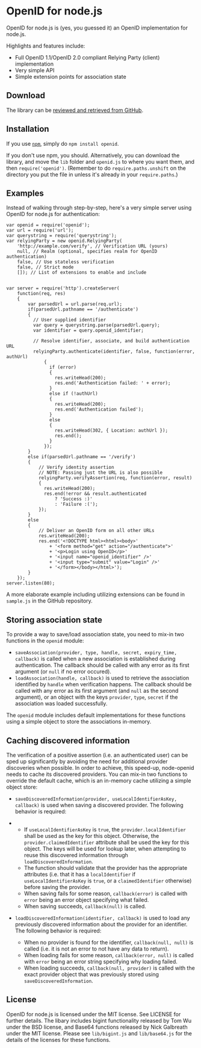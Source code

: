 # OpenID for node.js

OpenID for node.js is (yes, you guessed it) an OpenID implementation for node.js. 

Highlights and features include:

- Full OpenID 1.1/OpenID 2.0 compliant Relying Party (client) implementation
- Very simple API
- Simple extension points for association state

## Download

The library can be [reviewed and retrieved from GitHub](http://github.com/havard/node-openid).

## Installation

If you use [`npm`](http://npmjs.org), simply do `npm install openid`.

If you don't use npm, you should. Alternatively, you can download the library, and move the 
`lib` folder and `openid.js` to where you want them, and then `require('openid')`. 
(Remember to do `require.paths.unshift` on the directory you put the file in unless it's 
already in your `require.paths`.)

## Examples

Instead of walking through step-by-step, here's a very simple server 
using OpenID for node.js for authentication:

    var openid = require('openid');
    var url = require('url');
    var querystring = require('querystring');
    var relyingParty = new openid.RelyingParty(
        'http://example.com/verify', // Verification URL (yours)
        null, // Realm (optional, specifies realm for OpenID authentication)
        false, // Use stateless verification
        false, // Strict mode
        []); // List of extensions to enable and include


    var server = require('http').createServer(
        function(req, res)
        {
            var parsedUrl = url.parse(req.url);
            if(parsedUrl.pathname == '/authenticate')
            { 
              // User supplied identifier
              var query = querystring.parse(parsedUrl.query);
              var identifier = query.openid_identifier;

              // Resolve identifier, associate, and build authentication URL
              relyingParty.authenticate(identifier, false, function(error, authUrl)
                  {
                    if (error)
                    {
                      res.writeHead(200);
                      res.end('Authentication failed: ' + error);
                    }
                    else if (!authUrl)
                    {
                      res.writeHead(200);
                      res.end('Authentication failed');
                    }
                    else
                    {
                      res.writeHead(302, { Location: authUrl });
                      res.end();
                    }
                  });
            }
            else if(parsedUrl.pathname == '/verify')
            {
                // Verify identity assertion
                // NOTE: Passing just the URL is also possible
                relyingParty.verifyAssertion(req, function(error, result)
                {
                  res.writeHead(200);
                  res.end(!error && result.authenticated 
                      ? 'Success :)'
                      : 'Failure :(');
                });
            }
            else
            {
                // Deliver an OpenID form on all other URLs
                res.writeHead(200);
                res.end('<!DOCTYPE html><html><body>'
                    + '<form method="get" action="/authenticate">'
                    + '<p>Login using OpenID</p>'
                    + '<input name="openid_identifier" />'
                    + '<input type="submit" value="Login" />'
                    + '</form></body></html>');
            }
        });
    server.listen(80);

A more elaborate example including utilizing extensions can be found in `sample.js` in the GitHub repository.

## Storing association state

To provide a way to save/load association state, you need to mix-in two functions in
the `openid` module:

 - `saveAssociation(provider, type, handle, secret, expiry_time, callback)` is called when a new association is established during authentication. The callback should be called with any error as its first argument (or `null` if no error occured).
 - `loadAssociation(handle, callback)` is used to retrieve the association identified by `handle` when verification happens. The callback should be called with any error as its first argument (and `null` as the second argument), or an object with the keys `provider`, `type`, `secret` if the association was loaded successfully.

The `openid` module includes default implementations for these functions using a simple object to store the associations in-memory.

## Caching discovered information

The verification of a positive assertion (i.e. an authenticated user) can be sped up significantly by avoiding the need for additional provider discoveries when possible. In order to achieve, this speed-up, node-openid needs to cache its discovered providers. You can mix-in two functions to override the default cache, which is an in-memory cache utilizing a simple object store:
  
  - `saveDiscoveredInformation(provider, useLocalIdentifierAsKey, callback)` is used when saving a discovered provider.  The following behavior is required:
  - 
    - If `useLocalIdentifierAsKey` is `true`, the `provider.localIdentifier` shall be used as the key for this object. Otherwise, the `provider.claimedIdentifier` attribute shall be used the key for this object. The keys  will be used for lookup later, when attempting to reuse this discovered information through `loadDiscoveredInformation`.
    - The function should validate that the provider has the appropriate attributes (i.e. that it has a `localIdentifier` if `useLocalIdentifierAsKey` is `true`, or a `claimedIdentifier` otherwise) before saving the provider.
    - When saving fails for some reason, `callback(error)` is called with `error` being an error object specifying what failed.
    - When saving succeeds, `callback(null)` is called.

  - `loadDiscoveredInformation(identifier, callback)` is used to load any previously discovered information about the provider for an identifier. The following behavior is required:    
 
      - When no provider is found for the identifier, `callback(null, null)` is called (i.e. it is not an error to not have any data to return).
      - When loading fails for some reason, `callback(error, null)` is called with `error` being an error string specifying why loading failed.
      - When loading succeeds, `callback(null, provider)` is called with the exact provider object that was previously stored using `saveDiscoveredInformation`.

## License

OpenID for node.js is licensed under the MIT license. See LICENSE for further details. 
The libary includes bigint functionality released by Tom Wu under the BSD license, 
and Base64 functions released by Nick Galbreath under the MIT license. Please see 
`lib/bigint.js` and `lib/base64.js` for the details of the licenses for these functions.
